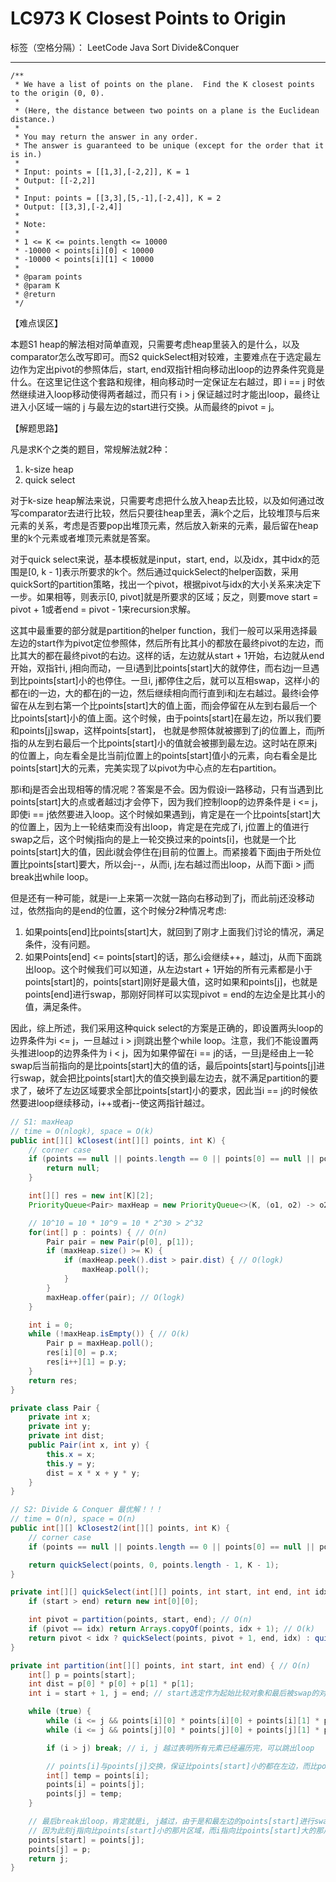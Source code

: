 # LC973 K Closest Points to Origin
标签（空格分隔）： LeetCode Java Sort Divide&Conquer

---
    /**
     * We have a list of points on the plane.  Find the K closest points to the origin (0, 0).
     *
     * (Here, the distance between two points on a plane is the Euclidean distance.)
     *
     * You may return the answer in any order.
     * The answer is guaranteed to be unique (except for the order that it is in.)
     *
     * Input: points = [[1,3],[-2,2]], K = 1
     * Output: [[-2,2]]
     *
     * Input: points = [[3,3],[5,-1],[-2,4]], K = 2
     * Output: [[3,3],[-2,4]]
     *
     * Note:
     *
     * 1 <= K <= points.length <= 10000
     * -10000 < points[i][0] < 10000
     * -10000 < points[i][1] < 10000
     *
     * @param points
     * @param K
     * @return
     */

【难点误区】

本题S1 heap的解法相对简单直观，只需要考虑heap里装入的是什么，以及comparator怎么改写即可。而S2 quickSelect相对较难，主要难点在于选定最左边作为定出pivot的参照体后，start, end双指针相向移动出loop的边界条件究竟是什么。在这里记住这个套路和规律，相向移动时一定保证左右越过，即 i == j 时依然继续进入loop移动使得两者越过，而只有 i > j 保证越过时才能出loop，最终让进入小区域一端的 j 与最左边的start进行交换。从而最终的pivot = j。

【解题思路】

凡是求K个之类的题目，常规解法就2种：

1. k-size heap
2. quick select

对于k-size heap解法来说，只需要考虑把什么放入heap去比较，以及如何通过改写comparator去进行比较，然后只要往heap里丢，满k个之后，比较堆顶与后来元素的关系，考虑是否要pop出堆顶元素，然后放入新来的元素，最后留在heap里的k个元素或者堆顶元素就是答案。

对于quick select来说，基本模板就是input，start, end，以及idx，其中idx的范围是[0, k - 1]表示所要求的k个。然后通过quickSelect的helper函数，采用quickSort的partition策略，找出一个pivot，根据pivot与idx的大小关系来决定下一步。如果相等，则表示[0, pivot]就是所要求的区域；反之，则要move start = pivot + 1或者end = pivot - 1来recursion求解。

这其中最重要的部分就是partition的helper function，我们一般可以采用选择最左边的start作为pivot定位参照体，然后所有比其小的都放在最终pivot的左边，而比其大的都在最终pivot的右边。这样的话，左边就从start + 1开始，右边就从end开始，双指针i, j相向而动，一旦i遇到比points[start]大的就停住，而右边j一旦遇到比points[start]小的也停住。一旦i, j都停住之后，就可以互相swap，这样小的都在i的一边，大的都在j的一边，然后继续相向而行直到i和j左右越过。最终i会停留在从左到右第一个比points[start]大的值上面，而j会停留在从左到右最后一个比points[start]小的值上面。这个时候，由于points[start]在最左边，所以我们要和points[j]swap，这样points[start]， 也就是参照体就被挪到了j的位置上，而j所指的从左到右最后一个比points[start]小的值就会被挪到最左边。这时站在原来j的位置上，向左看全是比当前j位置上的points[start]值小的元素，向右看全是比points[start]大的元素，完美实现了以pivot为中心点的左右partition。

那i和j是否会出现相等的情况呢？答案是不会。因为假设i一路移动，只有当遇到比points[start]大的点或者越过j才会停下，因为我们控制loop的边界条件是 i <= j，即使i == j依然要进入loop。这个时候如果遇到j，肯定是在一个比points[start]大的位置上，因为上一轮结束而没有出loop，肯定是在完成了i, j位置上的值进行swap之后，这个时候j指向的是上一轮交换过来的points[i]，也就是一个比points[start]大的值，因此i就会停住在j目前的位置上。而紧接着下面j由于所处位置比points[start]要大，所以会j--，从而i, j左右越过而出loop，从而下面i > j而break出while loop。

但是还有一种可能，就是i一上来第一次就一路向右移动到了j，而此前j还没移动过，依然指向的是end的位置，这个时候分2种情况考虑:

1. 如果points[end]比points[start]大，就回到了刚才上面我们讨论的情况，满足条件，没有问题。
2. 如果Points[end] <= points[start]的话，那么i会继续++，越过j，从而下面跳出loop。这个时候我们可以知道，从左边start + 1开始的所有元素都是小于points[start]的，points[start]刚好是最大值，这时如果和points[j]，也就是points[end]进行swap，那刚好同样可以实现pivot = end的左边全是比其小的值，满足条件。

因此，综上所述，我们采用这种quick select的方案是正确的，即设置两头loop的边界条件为i <= j，一旦越过 i > j则跳出整个while loop。注意，我们不能设置两头推进loop的边界条件为 i < j，因为如果停留在i == j的话，一旦j是经由上一轮swap后当前指向的是比points[start]大的值的话，最后points[start]与points[j]进行swap，就会把比points[start]大的值交换到最左边去，就不满足partition的要求了，破坏了左边区域要求全部比points[start]小的要求，因此当i == j的时候依然要进loop继续移动，i++或者j--使这两指针越过。

```java
// S1: maxHeap
// time = O(nlogk), space = O(k)
public int[][] kClosest(int[][] points, int K) {
    // corner case
    if (points == null || points.length == 0 || points[0] == null || points[0].length == 0 || K <= 0) {
        return null;
    }

    int[][] res = new int[K][2];
    PriorityQueue<Pair> maxHeap = new PriorityQueue<>(K, (o1, o2) -> o2.dist - o1.dist);

    // 10^10 = 10 * 10^9 = 10 * 2^30 > 2^32
    for(int[] p : points) { // O(n)
        Pair pair = new Pair(p[0], p[1]);
        if (maxHeap.size() >= K) {
            if (maxHeap.peek().dist > pair.dist) { // O(logk)
                maxHeap.poll();
            }
        }
        maxHeap.offer(pair); // O(logk)
    }

    int i = 0;
    while (!maxHeap.isEmpty()) { // O(k)
        Pair p = maxHeap.poll();
        res[i][0] = p.x;
        res[i++][1] = p.y;
    }
    return res;
}

private class Pair {
    private int x;
    private int y;
    private int dist;
    public Pair(int x, int y) {
        this.x = x;
        this.y = y;
        dist = x * x + y * y;
    }
}
```
```java
// S2: Divide & Conquer 最优解！！！
// time = O(n), space = O(n)
public int[][] kClosest2(int[][] points, int K) {
    // corner case
    if (points == null || points.length == 0 || points[0] == null || points[0].length == 0 || K <= 0) return new int[0][0];

    return quickSelect(points, 0, points.length - 1, K - 1);
}

private int[][] quickSelect(int[][] points, int start, int end, int idx) {
    if (start > end) return new int[0][0];

    int pivot = partition(points, start, end); // O(n)
    if (pivot == idx) return Arrays.copyOf(points, idx + 1); // O(k)
    return pivot < idx ? quickSelect(points, pivot + 1, end, idx) : quickSelect(points, start, pivot - 1, idx); // O(n)
}

private int partition(int[][] points, int start, int end) { // O(n)
    int[] p = points[start];
    int dist = p[0] * p[0] + p[1] * p[1];
    int i = start + 1, j = end; // start选定作为起始比较对象和最后被swap的对象，左边就从start + 1开始向内遍历

    while (true) {
        while (i <= j && points[i][0] * points[i][0] + points[i][1] * points[i][1] <= dist) i++; // == 既可以并入左边，也可以并入右边，都没有关系
        while (i <= j && points[j][0] * points[j][0] + points[j][1] * points[j][1] > dist) j--;

        if (i > j) break; // i, j 越过表明所有元素已经遍历完，可以跳出loop

        // points[i]与points[j]交换，保证比points[start]小的都在左边，而比points[start]大的都在右边
        int[] temp = points[i];
        points[i] = points[j];
        points[j] = temp;
    }

    // 最后break出loop，肯定就是i, j越过，由于是和最左边的points[start]进行swap，所以对应的swap对象是j，而不是i
    // 因为此刻j指向比points[start]小的那片区域，而i指向比points[start]大的那片区域，所以要和j进行swap
    points[start] = points[j];
    points[j] = p;
    return j;
}
```

